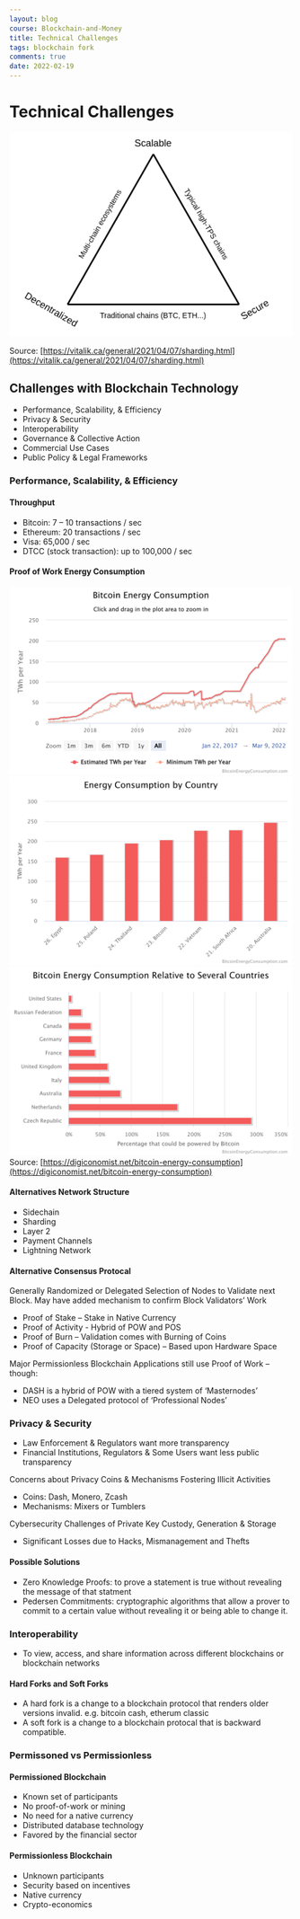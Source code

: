 ```yaml
---
layout: blog
course: Blockchain-and-Money
title: Technical Challenges
tags: blockchain fork
comments: true
date: 2022-02-19
---
```


# Technical Challenges
![trilemma](/assets/trilemma.png)

Source: [https://vitalik.ca/general/2021/04/07/sharding.html](https://vitalik.ca/general/2021/04/07/sharding.html)

## Challenges with Blockchain Technology
*   Performance, Scalability, & Efficiency
*   Privacy & Security
*   Interoperability
*   Governance & Collective Action
*   Commercial Use Cases
*   Public Policy & Legal Frameworks 

### Performance, Scalability, & Efficiency

#### Throughput
*   Bitcoin: 7 – 10 transactions / sec
*   Ethereum: 20 transactions / sec
*   Visa: 65,000 / sec
*   DTCC (stock transaction): up to 100,000 / sec

#### Proof of Work Energy Consumption
![bitcoin energy by year](/assets/bitcoin-energy-year.png)
![bitcoin energy by country](/assets/bitcoin-energy-country.png)
![bitcoin energy as country percentage](/assets/bitcoin-energy-country-percentage.png)
Source: [https://digiconomist.net/bitcoin-energy-consumption](https://digiconomist.net/bitcoin-energy-consumption)

#### Alternatives Network Structure
*   Sidechain
*   Sharding
*   Layer 2
*   Payment Channels
*   Lightning Network

#### Alternative Consensus Protocal
Generally Randomized or Delegated Selection of Nodes to Validate next Block. May have added mechanism to confirm Block Validators’ Work

*   Proof of Stake – Stake in Native Currency
*   Proof of Activity - Hybrid of POW and POS
*   Proof of Burn – Validation comes with Burning of Coins
*   Proof of Capacity (Storage or Space) – Based upon Hardware Space

Major Permissionless Blockchain Applications still use Proof of Work – though:
*   DASH is a hybrid of POW with a tiered system of ‘Masternodes’
*   NEO uses a Delegated protocol of ‘Professional Nodes’

### Privacy & Security
*   Law Enforcement & Regulators want more transparency
*   Financial Institutions, Regulators & Some Users want less public transparency

Concerns about Privacy Coins & Mechanisms Fostering Illicit Activities
*   Coins: Dash, Monero, Zcash
*   Mechanisms: Mixers or Tumblers

Cybersecurity Challenges of Private Key Custody, Generation & Storage
*   Significant Losses due to Hacks, Mismanagement and Thefts

#### Possible Solutions
*   Zero Knowledge Proofs: to prove a statement is true without revealing the message of that statment
*   Pedersen Commitments: cryptographic algorithms that allow a prover to commit to a certain value without revealing it or being able to change it.

### Interoperability
*   To view, access, and share information across different blockchains or blockchain networks

#### Hard Forks and Soft Forks
*   A hard fork is a change to a blockchain protocol that renders older versions invalid. e.g. bitcoin cash, etherum classic
*   A soft fork is a change to a blockchain protocal that is backward compatible. 

### Permissoned vs Permissionless

#### Permissioned Blockchain
*   Known set of participants
*   No proof-of-work or mining
*   No need for a native currency
*   Distributed database technology
*   Favored by the financial sector

#### Permissionless Blockchain
*   Unknown participants
*   Security based on incentives
*   Native currency
*   Crypto-economics
